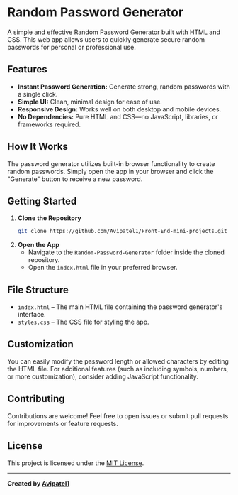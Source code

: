 # Random Password Generator

A simple and effective Random Password Generator built with HTML and CSS. This web app allows users to quickly generate secure random passwords for personal or professional use.

## Features

- **Instant Password Generation:** Generate strong, random passwords with a single click.
- **Simple UI:** Clean, minimal design for ease of use.
- **Responsive Design:** Works well on both desktop and mobile devices.
- **No Dependencies:** Pure HTML and CSS—no JavaScript, libraries, or frameworks required.

## How It Works

The password generator utilizes built-in browser functionality to create random passwords. Simply open the app in your browser and click the "Generate" button to receive a new password.

## Getting Started

1. **Clone the Repository**
    ```bash
    git clone https://github.com/Avipatel1/Front-End-mini-projects.git
    ```
2. **Open the App**
    - Navigate to the `Random-Password-Generator` folder inside the cloned repository.
    - Open the `index.html` file in your preferred browser.

## File Structure

- `index.html` – The main HTML file containing the password generator's interface.
- `styles.css` – The CSS file for styling the app.

## Customization

You can easily modify the password length or allowed characters by editing the HTML file. For additional features (such as including symbols, numbers, or more customization), consider adding JavaScript functionality.

## Contributing

Contributions are welcome! Feel free to open issues or submit pull requests for improvements or feature requests.

## License

This project is licensed under the [MIT License](LICENSE).

---

**Created by [Avipatel1](https://github.com/Avipatel1)**
